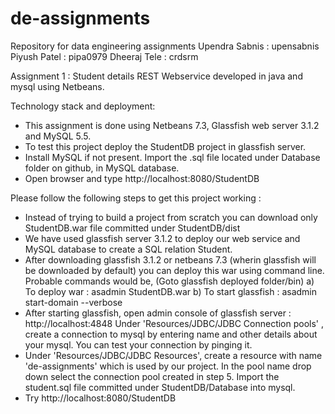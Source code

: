 # de-assignments
Repository for data engineering assignments
Upendra Sabnis : upensabnis
Piyush Patel : pipa0979
Dheeraj Tele : crdsrm

Assignment 1 :
Student details REST Webservice  developed in java and mysql using Netbeans. 

Technology stack and deployment:
- This assignment is done using Netbeans 7.3, Glassfish web server 3.1.2 and MySQL 5.5.
- To test this project deploy the StudentDB project in glassfish server.
- Install MySQL if not present. Import the .sql file located under Database folder on github, in MySQL database.
- Open browser and type http://localhost:8080/StudentDB

Please follow the following steps to get this project working :

- Instead of trying to build a project from scratch you can download only StudentDB.war file committed under StudentDB/dist
- We have used glassfish server 3.1.2 to deploy our web service and MySQL database to create a SQL relation Student.
- After downloading glassfish 3.1.2 or netbeans 7.3 (wherin glassfish will be downloaded by default) you can deploy this war using command line. Probable commands would be, (Goto glassfish deployed folder/bin) a) To deploy war : asadmin StudentDB.war b) To start glassfish : asadmin start-domain --verbose
- After starting glassfish, open admin console of glassfish server : http://localhost:4848
Under 'Resources/JDBC/JDBC Connection pools' , create a connection to mysql by entering name and other details about your mysql. You can test your connection by pinging it.
- Under 'Resources/JDBC/JDBC Resources', create a resource with name 'de-assignments' which is used by our project. In the pool name drop down select the connection pool created in step 5.
Import the student.sql file committed under StudentDB/Database into mysql.
- Try http://localhost:8080/StudentDB
